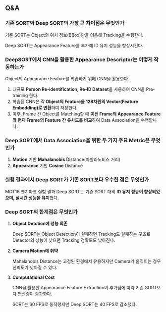 ## Q&A

### 기존 SORT와 Deep SORT의 가장 큰 차이점은 무엇인가

기존 SORT는 Object의 위치 정보(BBox)만을 이용해 Tracking을 수행한다. 

Deep SORT는 Appearance Feature를 추가해 ID 유지 성능을 향상시킨다. 

### DeepSORT에서 CNN을 활용한 Appearance Descriptor는 어떻게 작동하는가

Object의 Appearance Feature를 학습하기 위해 CNN을 활용한다. 

1. 대규모 **Person Re-identification, Re-ID Dataset**을 사용하여 CNN을 Pre-training 한다. 
2. 학습된 CNN은 **각 Object의 Feature을 128차원의 Vector(Feature Embedding)로 변환**하여 저장한다. 
3. 이후, Frame 간 Object를 Matching할 때 **이전 Frame의 Appearance Feature와 현재 Frame의 Feature 간 유사도를 비교**하여 Data Association을 수행합니다.

### Deep SORT에서 Data Association을 위한 두 가지 주요 Metric은 무엇인가

1. **Motion** 기반 **Mahalanobis** Distance(마할라노비스 거리)
2. **Appearance** 기반 **Cosine** Distance

### 실험 결과에서 Deep SORT가 기존 SORT보다 우수한 점은 무엇인가

MOT16 벤치마크 실험 결과 Deep SORT는 기존 SORT 대비 **ID 유지 성능이 향상되었으며, 실시간 성능을 유지**했다. 

### Deep SORT의 한계점은 무엇인가

1. **Object Detction에 성능 의존**
    
    Deep SORT는 Object Detection이 실패하면 Tracking도 실패하는 구조로 Detector의 성능이 낮으면 Tracking 정확도도 낮아진다. 
    
2. **Camera Motion에 취약**
    
    Mahalanobis Distance는 고정된 환경에서 유용하지만 Camera가 움직이는 경우 신뢰도가 낮아질 수 있다. 
    
3. **Computational Cost**
    
    CNN을 활용한 Appearance Feature Extraction이 추가됨에 따라 기존 SORT보다 연산량이 증가한다. 
    
    SORT는 60 FPS로 동작했지만 Deep SORT는 40 FPS로 감소했다.